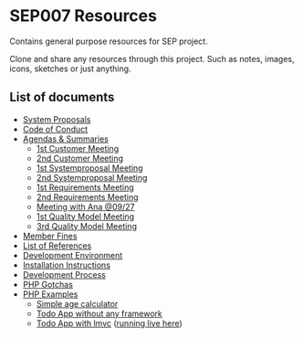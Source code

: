 # SEP007 Resources

Contains general purpose resources for SEP project.

Clone and share any resources through this project. Such as notes, images, icons, sketches or just anything.

## List of documents

* [System Proposals](system-proposals.md)
* [Code of Conduct](code-of-conduct.md)
* [Agendas & Summaries](/agendas-summaries)
   * [1st Customer Meeting](/agendas-summaries/1st-customer-meeting.md)
   * [2nd Customer Meeting](/agendas-summaries/2nd-customer-meeting.md)
   * [1st Systemproposal Meeting](/agendas-summaries/1st-systemproposal-meeting.md)
   * [2nd Systemproposal Meeting](/agendas-summaries/2nd-systemproposal-meeting.md)
   * [1st Requirements Meeting](/agendas-summaries/1st-requirements-meeting.md)
   * [2nd Requirements Meeting](/agendas-summaries/2nd-requirements-meeting.md)
   * [Meeting with Ana @09/27](/agendas-summaries/meeting-with-Ana-27-september.md)
   * [1st Quality Model Meeting](/agendas-summaries/1st-meeting-quality-model.md)
   * [3rd Quality Model Meeting](/agendas-summaries/3rd-meeting-quality-model.md)
* [Member Fines](member-fines.md)
* [List of References](development-references.md)
* [Development Environment](development-environment.md)
* [Installation Instructions](installing-patat.md)
* [Development Process](development-process.md)
* [PHP Gotchas](php-gotchas.md)
* [PHP Examples](https://github.com/sep007/php-examples)
   - [Simple age calculator](https://github.com/SEP007/php-examples/tree/master/age)
   - [Todo App without any framework](https://github.com/SEP007/php-examples/tree/master/todo)
   - [Todo App with lmvc](https://github.com/SEP007/php-examples/tree/master/lmvc-todo) ([running live here](http://todo.tdeekens.name))
